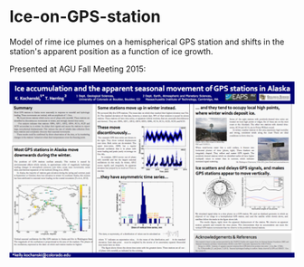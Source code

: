# Ice-on-GPS-station
Model of rime ice plumes on a hemispherical GPS station and shifts in the station's apparent position as a function of ice growth.

Presented at AGU Fall Meeting 2015:

[<img src="https://github.com/kellykochanski/Ice-on-GPS-station/blob/master/Poster-AGU-Fall-Meeting.png">](https://figshare.com/articles/Ice_accumulation_and_the_apparent_seasonal_movement_of_GPS_stations_in_Alaska/6367577)

